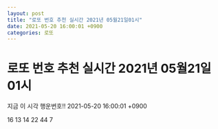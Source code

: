 ```yaml
---
layout: post
title: "로또 번호 추천 실시간 2021년 05월21일01시"
date: 2021-05-20 16:00:01 +0900
categories: 로또
---
```


# 로또 번호 추천 실시간 2021년 05월21일01시

지금 이 시각 행운번호!! 2021-05-20 16:00:01 +0900

 16  13  14  22  44  7 


